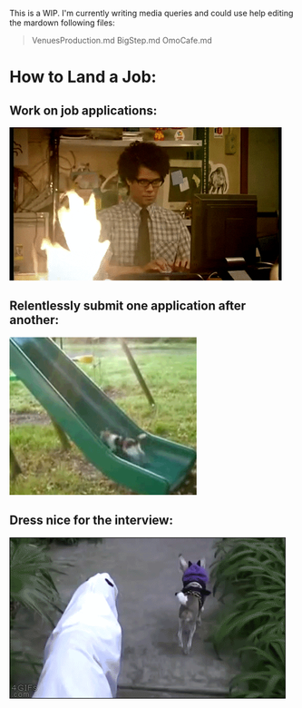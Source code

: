 This is a WIP. I'm currently writing media queries and could use help editing the mardown following files:
>VenuesProduction.md
>BigStep.md
>OmoCafe.md



# How to Land a Job:

## Work on job applications:

<img src="https://github.com/Mary-Tyler-Moore/readme-gifs/blob/master/random/busy.gif?raw=true" />

<br/>

## Relentlessly submit one application after another:

<img src="https://github.com/Mary-Tyler-Moore/readme-gifs/blob/master/random/fml.gif?raw=true" />

<br/>

## Dress nice for the interview:

<img src="https://github.com/Mary-Tyler-Moore/readme-gifs/blob/master/random/dog.gif?raw=true" />
